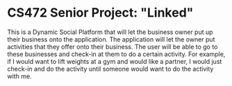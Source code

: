# CS472 Senior Project: "Linked"

This is a Dynamic Social Platform that will let the business owner put up their business onto the application. The application will let the owner put activities that they offer onto their business. The user will be able to go to these businesses and check-in at them to do a certain activity. For example, if I would want to lift weights at a gym and would like a partner, I would just check-in and do the activity until someone would want to do the activity with me.
